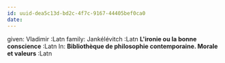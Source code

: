 ```yaml
---
id: uuid-dea5c13d-bd2c-4f7c-9167-44405bef0ca0
date: 
---
```


given: Vladimir :Latn
family: Jankélévitch :Latn
**L'ironie ou la bonne conscience** :Latn
In: 
**Bibliothèque de philosophie contemporaine. Morale et valeurs** :Latn